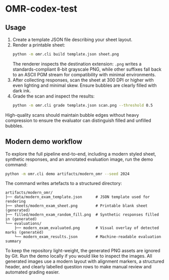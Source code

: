# OMR-codex-test

## Usage

1. Create a template JSON file describing your sheet layout.
2. Render a printable sheet:
   ```bash
   python -m omr.cli build template.json sheet.png
   ```
   The renderer inspects the destination extension: ``.png`` writes a
   standards-compliant 8-bit grayscale PNG, while other suffixes fall back to an
   ASCII PGM stream for compatibility with minimal environments.
3. After collecting responses, scan the sheet at 300 DPI or higher with even
   lighting and minimal skew. Ensure bubbles are clearly filled with dark ink.
4. Grade the scan and inspect the results:
   ```bash
   python -m omr.cli grade template.json scan.png --threshold 0.5
   ```

High-quality scans should maintain bubble edges without heavy compression to
ensure the evaluator can distinguish filled and unfilled bubbles.

## Modern demo workflow

To explore the full pipeline end-to-end, including a modern styled sheet,
synthetic responses, and an annotated evaluation image, run the demo command:

```bash
python -m omr.cli demo artifacts/modern_omr --seed 2024
```

The command writes artefacts to a structured directory:

```
artifacts/modern_omr/
├── data/modern_exam_template.json      # JSON template used for rendering
├── sheets/modern_exam_sheet.png        # Printable blank sheet (generated)
├── filled/modern_exam_random_fill.png  # Synthetic responses filled in (generated)
└── evaluations/
    ├── modern_exam_evaluated.png       # Visual overlay of detected marks (generated)
    └── modern_exam_results.json        # Machine-readable evaluation summary
```

To keep the repository light-weight, the generated PNG assets are ignored by
Git. Run the demo locally if you would like to inspect the images. All generated
images use a modern layout with alignment markers, a structured header, and
clearly labelled question rows to make manual review and automated grading
easier.
